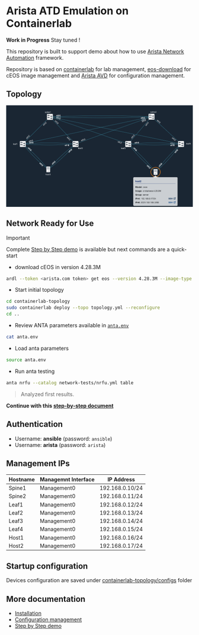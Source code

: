 # Arista ATD Emulation on Containerlab

__Work in Progress__ Stay tuned !

This repository is built to support demo about how to use [Arista Network Automation](https://www.anta.ninja) framework.

Repository is based on [containerlab](https://containerlab.dev/) for lab management, [eos-download](https://github.com/titom73/eos-downloader) for cEOS image management and [Arista AVD](https://avd.arista.com) for configuration management.

## Topology

![atd-lab-topology](diagram.png)

## Network Ready for Use

> [!IMPORTANT]
> Complete [Step by Step demo](docs/demo.md) is available but next commands are a quick-start

* download cEOS in version 4.28.3M

```bash
ardl --token <arista.com token> get eos --version 4.28.3M --image-type cEOS --import-docker
```

* Start initial topology

```bash
cd containerlab-topology
sudo containerlab deploy --topo topology.yml --reconfigure
cd ..
```

* Review ANTA parameters available in [`anta.env`](../anta.env)

```bash
cat anta.env
```

* Load anta parameters

```bash
source anta.env
```

* Run anta testing

```bash
anta nrfu --catalog network-tests/nrfu.yml table 
```

> Analyzed first results.

__Continue with this [step-by-step document](./docs/demo.md)__

## Authentication

- Username: __ansible__ (password: `ansible`)
- Username: __arista__ (password: `arista`)

## Management IPs

| Hostname | Managemnt Interface | IP Address      |
| -------- | ------------------- | --------------  |
| Spine1   | Management0         | 192.168.0.10/24 |
| Spine2   | Management0         | 192.168.0.11/24 |
| Leaf1    | Management0         | 192.168.0.12/24 |
| Leaf2    | Management0         | 192.168.0.13/24 |
| Leaf3    | Management0         | 192.168.0.14/24 |
| Leaf4    | Management0         | 192.168.0.15/24 |
| Host1    | Management0         | 192.168.0.16/24 |
| Host2    | Management0         | 192.168.0.17/24 |

## Startup configuration

Devices configuration are saved under [containerlab-topology/configs](containerlab-topology/configs) folder

## More documentation

- [Installation](./docs/installation.md)
- [Configuration management](docs/avd-provisioning.md)
- [Step by Step demo](docs/demo.md)

